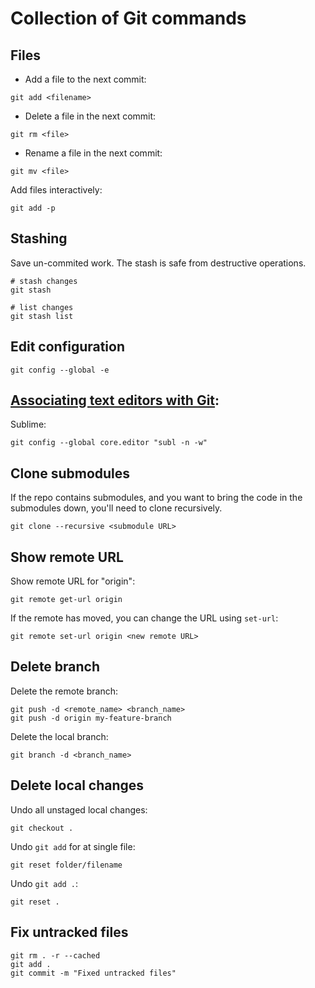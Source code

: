# Collection of Git commands

## Files

- Add a file to the next commit: 

```
git add <filename>
```

- Delete a file in the next commit: 

```
git rm <file>
````

- Rename a file in the next commit:

```
git mv <file>
```

Add files interactively:

```
git add -p
```
## Stashing

Save un-commited work. The stash is safe from destructive operations. 

```
# stash changes
git stash

# list changes
git stash list

```

## Edit configuration

```
git config --global -e
```

## [Associating text editors with Git](https://help.github.com/articles/associating-text-editors-with-git/):

Sublime:
```
git config --global core.editor "subl -n -w"
```

## Clone submodules

If the repo contains submodules, and you want to bring the code in the submodules down, you'll need to clone recursively.

```
git clone --recursive <submodule URL>
```

## Show remote URL

Show remote URL for "origin":

```
git remote get-url origin
```

If the remote has moved, you can change the URL using `set-url`:

```
git remote set-url origin <new remote URL>
```

## Delete branch

Delete the remote branch:

```
git push -d <remote_name> <branch_name>
git push -d origin my-feature-branch
```

Delete the local branch:

```
git branch -d <branch_name>
```

## Delete local changes

Undo all unstaged local changes:

```
git checkout .
```

Undo `git add` for at single file:

```
git reset folder/filename
```

Undo `git add .`:

```
git reset .
```

## Fix untracked files

```
git rm . -r --cached
git add .
git commit -m "Fixed untracked files"
```